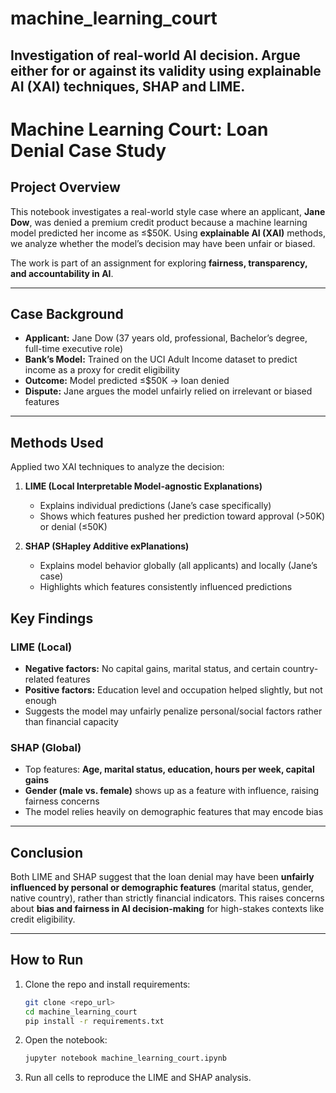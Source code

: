 # machine_learning_court
Investigation of real-world AI decision. Argue either for or against its validity using explainable AI (XAI) techniques, SHAP and LIME.
---

#  Machine Learning Court: Loan Denial Case Study

##  Project Overview

This notebook investigates a real-world style case where an applicant, **Jane Dow**, was denied a premium credit product because a machine learning model predicted her income as ≤\$50K. Using **explainable AI (XAI)** methods, we analyze whether the model’s decision may have been unfair or biased.

The work is part of an assignment for exploring **fairness, transparency, and accountability in AI**.

---

##  Case Background

* **Applicant:** Jane Dow (37 years old, professional, Bachelor’s degree, full-time executive role)
* **Bank’s Model:** Trained on the UCI Adult Income dataset to predict income as a proxy for credit eligibility
* **Outcome:** Model predicted ≤\$50K → loan denied
* **Dispute:** Jane argues the model unfairly relied on irrelevant or biased features

---

## Methods Used

Applied two XAI techniques to analyze the decision:

1. **LIME (Local Interpretable Model-agnostic Explanations)**

   * Explains individual predictions (Jane’s case specifically)
   * Shows which features pushed her prediction toward approval (>50K) or denial (≤50K)

2. **SHAP (SHapley Additive exPlanations)**

   * Explains model behavior globally (all applicants) and locally (Jane’s case)
   * Highlights which features consistently influenced predictions

##  Key Findings

### LIME (Local)

* **Negative factors:** No capital gains, marital status, and certain country-related features
* **Positive factors:** Education level and occupation helped slightly, but not enough
* Suggests the model may unfairly penalize personal/social factors rather than financial capacity

### SHAP (Global)

* Top features: **Age, marital status, education, hours per week, capital gains**
* **Gender (male vs. female)** shows up as a feature with influence, raising fairness concerns
* The model relies heavily on demographic features that may encode bias

---

##  Conclusion

Both LIME and SHAP suggest that the loan denial may have been **unfairly influenced by personal or demographic features** (marital status, gender, native country), rather than strictly financial indicators. This raises concerns about **bias and fairness in AI decision-making** for high-stakes contexts like credit eligibility.

---

##  How to Run

1. Clone the repo and install requirements:

   ```bash
   git clone <repo_url>
   cd machine_learning_court
   pip install -r requirements.txt
   ```
2. Open the notebook:

   ```bash
   jupyter notebook machine_learning_court.ipynb
   ```
3. Run all cells to reproduce the LIME and SHAP analysis.
